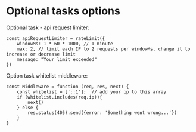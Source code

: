 # Optional tasks options


Optional task - api request limiter:

```
const apiRequestLimiter = rateLimit({
    windowMs: 1 * 60 * 1000, // 1 minute
    max: 2, // limit each IP to 2 requests per windowMs, change it to increase or decrease limit
    message: "Your limit exceeded"
})
```

Option task whitelist middleware:

```
const Middleware = function (req, res, next) {
    const whitelist = ['::1'];  // add your ip to this array
    if (whitelist.includes(req.ip)){
        next()
    } else {
        res.status(405).send({error: 'Something went wrong...'})
    }
}
```
